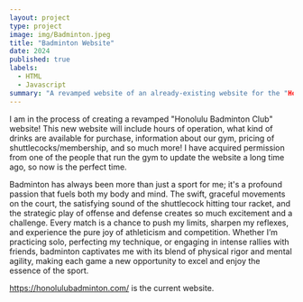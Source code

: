 ```yaml
---
layout: project
type: project
image: img/Badminton.jpeg
title: "Badminton Website"
date: 2024
published: true
labels:
  - HTML
  - Javascript
summary: "A revamped website of an already-existing website for the "Honolulu Badminton Club" gym here in Honolulu, Hawaii."
---
```


I am in the process of creating a revamped "Honolulu Badminton Club" website! This new website will include hours of operation, what kind of drinks are available for purchase, information about our gym, pricing of shuttlecocks/membership, and so much more! I have acquired permission from one of the people that run the gym to update the website a long time ago, so now is the perfect time.

Badminton has always been more than just a sport for me; it's a profound passion that fuels both my body and mind. The swift, graceful movements on the court, the satisfying sound of the shuttlecock hitting tour racket, and the strategic play of offense and defense creates so much excitement and a challenge. Every match is a chance to push my limits, sharpen my reflexes, and experience the pure joy of athleticism and competition. Whether I’m practicing solo, perfecting my technique, or engaging in intense rallies with friends, badminton captivates me with its blend of physical rigor and mental agility, making each game a new opportunity to excel and enjoy the essence of the sport.

https://honolulubadminton.com/ is the current website.
